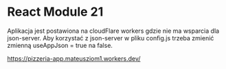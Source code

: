 # React Module 21

Aplikacja jest postawiona na cloudFlare workers gdzie nie ma wsparcia dla json-server.
Aby korzystać z json-server w pliku config.js trzeba zmienić zmienną useAppJson = true na false.

https://pizzeria-app.mateusziom1.workers.dev/
